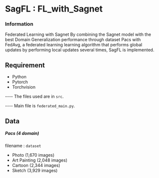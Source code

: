# SagFL : FL_with_Sagnet
### Information
Federated Learning with Sagnet
By combining the Sagnet model with the best Domain Generalization performance through dataset Pacs with FedAvg, a federated learning learning algorithm that performs global updates by performing local updates several times, SagFL is implemented.


## Requirement
* Python
* Pytorch
* Torchvision

---- The files used are in ```src```. 

---- Main file is  ```federated_main.py```.


## Data
##### Pacs (4 domain)
filename : ```dataset```
- Photo (1,670 images)
- Art Painting (2,048 images)
- Cartoon (2,344 images)
- Sketch (3,929 images)


